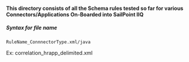 #### This directory consists of all the Schema rules tested so far for various Connectors/Applications On-Boarded into SailPoint IIQ

##### Syntax for file name

`RuleName_ConnnectorType.xml/java`

Ex: correlation_hrapp_delimited.xml